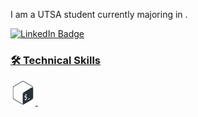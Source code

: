 I am a UTSA student currently majoring in <fill-in-your-major-here>.

<div id="badges">
  <a href="https://www.linkedin.com/in/<your-profile>/">
    <img src="https://img.shields.io/badge/LinkedIn-blue?style=for-the-badge&logo=linkedin&logoColor=white" alt="LinkedIn Badge"/>
</div>

### :hammer_and_wrench: Technical Skills
<div>
  <img src="https://github.com/devicons/devicon/blob/master/icons/bash/bash-plain.svg" title="Bash" alt="bash" width="40" height="40"/>&nbsp;
</div>
